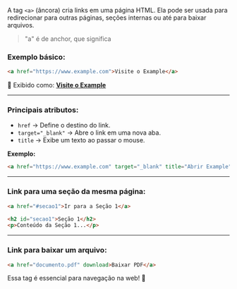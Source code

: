 A tag `<a>` (âncora) cria links em uma página HTML. Ela pode ser usada para redirecionar para outras páginas, seções internas ou até para baixar arquivos.

>"a"  é de anchor, que significa 
### **Exemplo básico:**

```html
<a href="https://www.example.com">Visite o Example</a>
```

🔹 Exibido como: **[Visite o Example](https://www.example.com/)**

---

### **Principais atributos:**

- `href` → Define o destino do link.
- `target="_blank"` → Abre o link em uma nova aba.
- `title` → Exibe um texto ao passar o mouse.

**Exemplo:**

```html
<a href="https://www.example.com" target="_blank" title="Abrir Example">Clique aqui</a>
```

---

### **Link para uma seção da mesma página:**

```html
<a href="#secao1">Ir para a Seção 1</a>

<h2 id="secao1">Seção 1</h2>
<p>Conteúdo da Seção 1...</p>
```

---

### **Link para baixar um arquivo:**

```html
<a href="documento.pdf" download>Baixar PDF</a>
```

Essa tag é essencial para navegação na web! 🚀